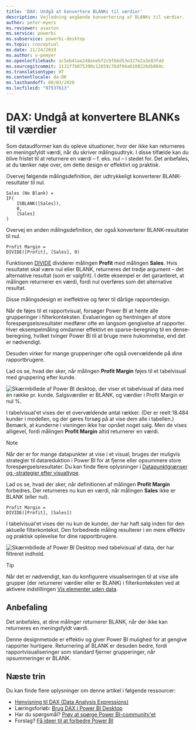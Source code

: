 ```yaml
---
title: 'DAX: Undgå at konvertere BLANKs til værdier'
description: Vejledning angående konvertering af BLANKs til værdier.
author: peter-myers
ms.reviewer: asaxton
ms.service: powerbi
ms.subservice: powerbi-desktop
ms.topic: conceptual
ms.date: 11/24/2019
ms.author: v-pemyer
ms.openlocfilehash: ac5eb41aa248eeebf2cbfb6d53e327e2a3e83fdd
ms.sourcegitcommit: 2131f7b075390c12659c76df94a8108226db084c
ms.translationtype: HT
ms.contentlocale: da-DK
ms.lasthandoff: 08/03/2020
ms.locfileid: "87537613"
---
```

# <a name="dax-avoid-converting-blanks-to-values"></a>DAX: Undgå at konvertere BLANKs til værdier

Som dataudformer kan du opleve situationer, hvor der ikke kan returneres en meningsfyldt værdi, når du skriver målingsudtryk. I disse tilfælde kan du blive fristet til at returnere en værdi – f. eks. nul – i stedet for. Det anbefales, at du tænker nøje over, om dette design er effektivt og praktisk.

Overvej følgende målingsdefinition, der udtrykkeligt konverterer BLANK-resultater til nul.

```dax
Sales (No Blank) =
IF(
    ISBLANK([Sales]),
    0,
    [Sales]
)
```

Overvej en anden målingsdefinition, der også konverterer BLANK-resultater til nul.

```dax
Profit Margin =
DIVIDE([Profit], [Sales], 0)
```

Funktionen [DIVIDE](/dax/divide-function-dax) dividerer målingen **Profit** med målingen **Sales**. Hvis resultatet skal være nul eller BLANK, returneres det tredje argument – det alternative resultat (som er valgfrit). I dette eksempel er det garanteret, at målingen returnerer en værdi, fordi nul overføres som det alternative resultat.

Disse målingsdesign er ineffektive og fører til dårlige rapportdesign.

Når de føjes til et rapportvisual, forsøger Power BI at hente alle grupperinger i filterkonteksten. Evalueringen og hentningen af store forespørgselsresultater medfører ofte en langsom gengivelse af rapporter. Hver eksempelmåling omdanner effektivt en sparse-beregning til en dense-beregning, hvilket tvinger Power BI til at bruge mere hukommelse, end det er nødvendigt.

Desuden virker for mange grupperinger ofte også overvældende på dine rapportbrugere.

Lad os se, hvad der sker, når målingen **Profit Margin** føjes til et tabelvisual med gruppering efter kunde.

![Skærmbillede af Power BI desktop, der viser et tabelvisual af data med én række pr. kunde. Salgsværdier er BLANK, og værdier i Profit Margin er nul %. ](media/dax-avoid-converting-blank/table-visual-poor.png)

I tabelvisual'et vises der et overvældende antal rækker. (Der er reelt 18.484 kunder i modellen, og der gøres forsøg på at vise dem alle i tabellen.) Bemærk, at kunderne i visningen ikke har opnået noget salg. Men de vises alligevel, fordi målingen **Profit Margin** altid returnerer en værdi.

> [!NOTE]
> Når der er for mange datapunkter at vise i et visual, bruges der muligvis strategier til datareduktion i Power BI for at fjerne eller opsummere store forespørgselsresultater. Du kan finde flere oplysninger i [Datapunktgrænser og -strategier efter visualtype](../visuals/power-bi-data-points.md).

Lad os se, hvad der sker, når definitionen af målingen **Profit Margin** forbedres. Der returneres nu kun en værdi, når målingen **Sales** ikke er BLANK (eller nul).

```dax
Profit Margin =
DIVIDE([Profit], [Sales])
```

I tabelvisual'et vises der nu kun de kunder, der har haft salg inden for den aktuelle filterkontekst. Den forbedrede måling resulterer i en mere effektiv og praktisk oplevelse for dine rapportbrugere.

![Skærmbillede af Power BI Desktop med tabelvisual af data, der har filtreret indhold.](media/dax-avoid-converting-blank/table-visual-good.png)

> [!TIP]
> Når det er nødvendigt, kan du konfigurere visualiseringen til at vise alle grupper (der returnerer værdier eller er BLANK) i filterkonteksten ved at aktivere indstillingen [Vis elementer uden data](../create-reports/desktop-show-items-no-data.md).

## <a name="recommendation"></a>Anbefaling

Det anbefales, at dine målinger returnerer BLANK, når der ikke kan returneres en meningsfyldt værdi.

Denne designmetode er effektiv og giver Power BI mulighed for at gengive rapporter hurtigere. Returnering af BLANK er desuden bedre, fordi rapportvisualiseringer som standard fjerner grupperinger, når opsummeringer er BLANK.

## <a name="next-steps"></a>Næste trin

Du kan finde flere oplysninger om denne artikel i følgende ressourcer:

- [Henvisning til DAX (Data Analysis Expressions)](/dax/)
- Læringsforløb: [Brug DAX i Power BI Desktop](https://docs.microsoft.com/learn/paths/dax-power-bi/)
- Har du spørgsmål? [Prøv at spørge Power BI-community'et](https://community.powerbi.com/)
- Forslag? [Få ideer til at forbedre Power BI](https://ideas.powerbi.com)
